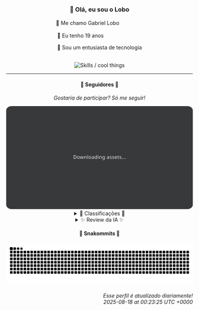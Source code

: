 <div align="center">
  <h3>👋 Olá, eu sou o Lobo</h3>
  
  <p>🐺 Me chamo Gabriel Loboㅤㅤㅤㅤㅤ</p>
  <p>🧔 Eu tenho 19 anosㅤㅤㅤㅤㅤㅤㅤㅤ</p>
  <p>🧠 Sou um entusiasta de tecnologia</p>

  <br/>

  <img width="600" alt="Skills / cool things" src="https://skills-icons.vercel.app/api/icons?i=python,md,html,css,js,github,git,vscode,linux,node,ts,sass,react,vite,vercel,lottie,ionic,capacitor,zustand,framer,firebase,arduino,godot,tailwind,shadcnui,lucide,zorinos,pnpm,reactnative&perline=14" />
</div>

<hr />

<div align="center">
    <h4>👤 Seguidores 👤</h4>
    <p><i>Gostaria de participar? Só me seguir!</i></p>
    <img width="600" src=".github/assets/cards/top3.svg" alt="Top 3 followers contributors (monthly)" />
    <details>
    <summary>🏅 Classificações 🏅</summary>
    <br/>
    <table>
        <thead>
            <tr align="center">
                <th>Posição</th>
                <th>Seguidor</th>
                <th>Contribuições</th>
            </tr>
        </thead>
        <tbody>
            <tr align="center">
                <td>1°</td>
                <td><a href="https://github.com/EvertonMJunior">Everton Marcelino Jr.</a></td>
                <td>152 ctr.</td>
            </tr>
            <tr align="center">
                <td>2°</td>
                <td><a href="https://github.com/danko-nobre">Danilo Nobre</a></td>
                <td>98 ctr.</td>
            </tr>
            <tr align="center">
                <td>3°</td>
                <td><a href="https://github.com/RafaZeero">Rafael Lima de Morais</a></td>
                <td>89 ctr.</td>
            </tr>
            <tr align="center">
                <td>4°</td>
                <td><a href="https://github.com/felipegueller">Felipe Gueller</a></td>
                <td>71 ctr.</td>
            </tr>
            <tr align="center">
                <td>5°</td>
                <td><a href="https://github.com/DeividSouSan">Deivid Souza Santana</a></td>
                <td>45 ctr.</td>
            </tr>
            <tr align="center">
                <td>6°</td>
                <td><a href="https://github.com/wTechnoo">Cézar</a></td>
                <td>41 ctr.</td>
            </tr>
            <tr align="center">
                <td>7°</td>
                <td><a href="https://github.com/TopTrenDev">TopTrenDev</a></td>
                <td>32 ctr.</td>
            </tr>
            <tr align="center">
                <td>8°</td>
                <td><a href="https://github.com/GabrielCarvalhoSouza">Gabriel Carvalho</a></td>
                <td>31 ctr.</td>
            </tr>
            <tr align="center">
                <td>9°</td>
                <td><a href="https://github.com/filipedeschamps">Filipe Deschamps</a></td>
                <td>26 ctr.</td>
            </tr>
            <tr align="center">
                <td>10°</td>
                <td><a href="https://github.com/joao-nery">João Nery</a></td>
                <td>25 ctr.</td>
            </tr>
        </tbody>
    </table>
    </details>
    <details>
    <summary>✨ Review da IA ✨</summary>
    <br/>
    <div align="justify"><p><b>Everton Marcelino Jr.</b>, ah, o primeiro lugar... com 152 contribuições. Impressionante. Quase me fez esquecer que a maior parte foi em projetos que não são seus. Mas ei, quem precisa criar algo original quando se pode viver de _pull requests_ em _TypeORM_, não é mesmo? _TypeORM_ que não te paga, diga-se de passagem. E o resto, contribuições em _client-sdk-flutter_ e _formbricks_. A pergunta que não quer calar é: quando veremos algo *seu* de verdade?</p>
<p><b>Danilo Nobre</b>, parabéns pelas 98 contribuições! Quase lá... para o limbo. Vejo ali um _fork_ de _coa_tools2_, um _addon_ para Blender. Legal, você está ajudando alguém a fazer animações _cutout_. Que nobre... da sua parte. Ah, e um site de apresentação da _Space Wizard Studios_. Espero que os magos do espaço estejam pagando suas contas, porque contribuições no GitHub não pagam, _né_?</p>
<p><b>Rafael Lima de Morais</b>, com suas 89 contribuições, você quase me convenceu de que faz algo além de mexer em _dotfiles_ e _lazydocker_. Mas aí eu vi. _lazydocker_ é um _fork_, e seu repositório de desejos, o _desires_, não parece ter realizado muitos desejos, já que tem zero estrelas. E um livro de _Advanced Python Programming_? Espero que você esteja realmente programando e não apenas lendo sobre.</p>
<p><b>Felipe Gueller</b>, 71 contribuições... em componentes HTML diversos. Que legal! Alguém precisa fazer aqueles _carrosséis_ infinitos e _modais_ que ninguém pediu. Mas falando sério, quando você vai sair dos componentes HTML diversos e criar algo que realmente resolva um problema, ao invés de criar mais um problema de acessibilidade?</p>
<p><b>Deivid Souza Santana</b>, com 45 contribuições, você está quase na metade do caminho para... lugar nenhum. Vejo ali um _Taskmaster_ em Flask, um _QuizFast_ em C# e um _ReceitasGov_ em Python. Parece que você está colecionando _frameworks_ e linguagens, não projetos finalizados. Escolha um e foque, ou vai continuar sendo um _faz-tudo_ que não faz nada direito.</p>
<p><b>Cézar</b>, 41 contribuições. Hmm, sem atividade recente... Será que você se perdeu em algum projeto .NET obscuro? Ou será que você finalmente percebeu que contribuir para projetos de código aberto não te traz nada além de _"estrelinhas"_ virtuais? Desaparecer é uma contribuição também, eu acho.</p>
<p><b>TopTrenDev</b>, 32 contribuições. Blockchain, Solana, Smart Contracts... Ah, o hype! Mas olhando mais de perto, vejo que você contribui mais para o _hype_ dos outros do que para seus próprios projetos. _YourControls_, um simulador de voo colaborativo? Parece interessante... se tivesse mais estrelas do que o número de contribuições que você fez este mês.</p>
<p><b>Gabriel Carvalho</b>, 31 contribuições. Um _content_sumarizer_ e _data_structures_. Ok, você está brincando de cientista de dados. Mas será que você já tentou resumir sua própria falta de projetos originais? Ou talvez organizar suas ideias em algo que não seja apenas um amontoado de algoritmos?</p>
<p><b>Filipe Deschamps</b>, com 26 contribuições, você está quase se escondendo na lista. Mas espera, você tem um _doom-fire-algorithm_ com mais de mil estrelas! E um _tabnews.com.br_ com quase seis mil! Ah, claro, você já tem a sua fama. Contribuir para outros projetos? Pra quê? Você já tem seu próprio _reino_ de seguidores.</p>
<p><b>João Nery</b>, 25 contribuições. Uma calculadora em JavaScript, um jogo da velha... Que fofo! Você está aprendendo a programar. Mas será que você vai sair dos tutoriais do YouTube e criar algo que realmente impressione alguém além da sua avó? Talvez um dia você chegue lá. Ou não.</p>
<p><b>giverplay</b>, apenas 14 contribuições. Quase imperceptível. _moveit_, _clone-tabnews_... Parece que você está clonando mais ideias do que criando as suas próprias. E _satellite-dish_? Sério? Você está contribuindo para uma antena virtual? Espero que pelo menos pegue um sinal melhor do que o seu engajamento no GitHub.</p>
</div>
    </details>
</div>

<div align="center">
  <h4>🐍 Snakommits 🐍</h4>
    <picture>
      <source media="(prefers-color-scheme: dark)" srcset="https://raw.githubusercontent.com/Lobooooooo14/Lobooooooo14/snake-output/snake-dark.svg">
      <source media="(prefers-color-scheme: light)" srcset="https://raw.githubusercontent.com/Lobooooooo14/Lobooooooo14/snake-output/snake-light.svg">
      <img alt="github contribution grid snake animation" src="https://raw.githubusercontent.com/Lobooooooo14/Lobooooooo14/snake-output/snake-light.svg">
    </picture>
</div>

<h6 align="right">
  Esse perfil é atualizado diariamente!<br/> <i>2025-08-18 at 00:23:25 UTC +0000</i>
<h6>
